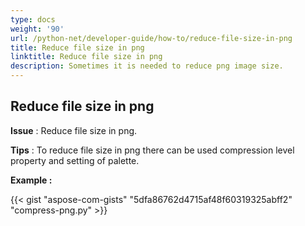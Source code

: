 ```yaml
---
type: docs
weight: '90'
url: /python-net/developer-guide/how-to/reduce-file-size-in-png
title: Reduce file size in png
linktitle: Reduce file size in png
description: Sometimes it is needed to reduce png image size.
---
```


**Reduce file size in png**
-----------------------------------------

**Issue** : Reduce file size in png.

**Tips** : To reduce file size in png there can be used compression level property and setting of palette.

**Example :**

{{< gist "aspose-com-gists" "5dfa86762d4715af48f60319325abff2" "compress-png.py" >}}

